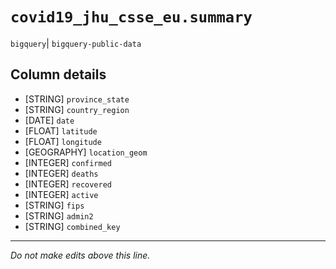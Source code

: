 # `covid19_jhu_csse_eu.summary`
`bigquery`| `bigquery-public-data`

## Column details
* [STRING]    `province_state`
* [STRING]    `country_region`
* [DATE]      `date`
* [FLOAT]     `latitude`
* [FLOAT]     `longitude`
* [GEOGRAPHY] `location_geom`
* [INTEGER]   `confirmed`
* [INTEGER]   `deaths`
* [INTEGER]   `recovered`
* [INTEGER]   `active`
* [STRING]    `fips`
* [STRING]    `admin2`
* [STRING]    `combined_key`

-------------------------------------------------------------------------------
*Do not make edits above this line.*
